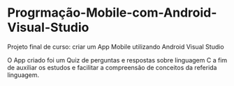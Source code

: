 # Progrmação-Mobile-com-Android-Visual-Studio
Projeto final de curso: criar um App Mobile utilizando Android Visual Studio

O App criado foi um Quiz de perguntas e respostas sobre linguagem C a fim de
auxiliar os estudos e facilitar a compreensão de conceitos da referida linguagem.
